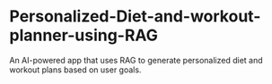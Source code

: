 # Personalized-Diet-and-workout-planner-using-RAG
An AI-powered app that uses RAG to generate personalized diet and workout plans based on user goals.
